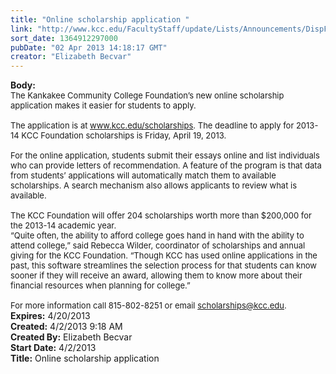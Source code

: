```yaml
---
title: "Online scholarship application "
link: "http://www.kcc.edu/FacultyStaff/update/Lists/Announcements/DispForm.aspx?ID=1049"
sort_date: 1364912297000
pubDate: "02 Apr 2013 14:18:17 GMT"
creator: "Elizabeth Becvar"
---
```


<div><b>Body:</b> <div class="ExternalClass9BC7109ABC7F4F889DE446BB93BE50F3"><div><font size="2">The Kankakee Community College Foundation’s new online scholarship application makes it easier for students to apply.</font></div><font size="2">
<div><br />The application is at </font><a href="/scholarships"><font size="2">www.kcc.edu/scholarships</font></a><font size="2">. The deadline to apply for 2013-14 KCC Foundation scholarships is Friday, April 19, 2013.</font></div>
<div><font size="2"> <br />For the online application, students submit their essays online and list individuals who can provide letters of recommendation. A feature of the program is that data from students’ applications will automatically match them to available scholarships. A search mechanism also allows applicants to review what is available.</font></div><font size="2">
<div><br />The KCC Foundation will offer 204 scholarships worth more than $200,000 for the 2013-14 academic year.<br />“Quite often, the ability to afford college goes hand in hand with the ability to attend college,” said Rebecca Wilder, coordinator of scholarships and annual giving for the KCC Foundation. “Though KCC has used online applications in the past, this software streamlines the selection process for that students can know sooner if they will receive an award, allowing them to know more about their financial resources when planning for college.”</div>
<div><br />For more information call 815-802-8251 or email </font><a href="mailto:scholarships@kcc.edu"><font size="2">scholarships@kcc.edu</font></a><font size="2">.</font></div></div></div>
<div><b>Expires:</b> 4/20/2013</div>
<div><b>Created:</b> 4/2/2013 9:18 AM</div>
<div><b>Created By:</b> Elizabeth Becvar</div>
<div><b>Start Date:</b> 4/2/2013</div>
<div><b>Title:</b> Online scholarship application </div>
